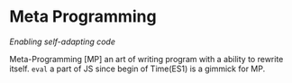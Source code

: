 # Meta Programming 
*Enabling self-adapting code*

Meta-Programming [MP] an art of writing program with a ability to rewrite itself. ```eval```  a part of JS since begin of Time(ES1) is a gimmick for MP. 
